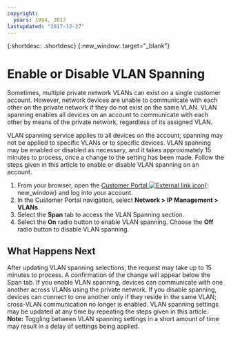 ```yaml
---
copyright:
  years: 1994, 2017
lastupdated: "2017-12-27"
---
```

{:shortdesc: .shortdesc}
{:new_window: target="_blank"}

# Enable or Disable VLAN Spanning

Sometimes, multiple private network VLANs can exist on a single customer account. However, network devices are unable to communicate with each other on the private network if they do not exist on the same VLAN. VLAN spanning enables all devices on an account to communicate with each other by means of the private network, regardless of its assigned VLAN. 

VLAN spanning service applies to all devices on the account; spanning may not be applied to specific VLANs or to specific devices. VLAN spanning may be enabled or disabled as necessary, and it takes approximately 15 minutes to process, once a change to the setting has been made. Follow the steps given in this article to enable or disable VLAN spanning on an account.


1. From your browser, open the [Customer Portal ![External link icon](../../icons/launch-glyph.svg "External link icon")](https://control.softlayer.com/){: new_window} and log into your account.
2. In the Customer Portal navigation, select **Network > IP Management > VLANs**.
3. Select the **Span** tab to access the VLAN Spanning section.
4. Select the **On** radio button to enable VLAN spanning. Choose the **Off** radio button to disable VLAN spanning.

## What Happens Next

After updating VLAN spanning selections, the request may take up to 15 minutes to process. A confirmation of the change will  appear below the Span tab. If you enable VLAN spanning, devices can communicate with one another across VLANs using the private network. If you disable spanning, devices can connect to one another only if they reside in the same VLAN; cross-VLAN communication no longer is enabled. VLAN spanning settings may be updated at any time by repeating the steps given in this article. **Note:** Toggling between VLAN spanning settings in a short amount of time may result in a delay of settings being applied.
